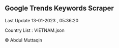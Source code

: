 

## Google Trends Keywords Scraper 
 
Last Update 13-01-2023 , 05:36:20

Country List :
VIETNAM.json



© Abdul Muttaqin 
